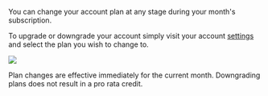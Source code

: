 You can change your account plan at any stage during your month's subscription.

To upgrade or downgrade your account simply visit your account [settings](/dashboard/settings) and select the plan you wish to change to.

![](https://s3.amazonaws.com/flood-io-support/Flood_IO_2015-02-04_17-31-55.jpg)

Plan changes are effective immediately for the current month. Downgrading plans does not result in a pro rata credit.